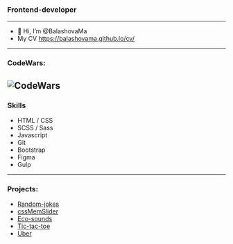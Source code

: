 ### Frontend-developer 
----
* 👋 Hi, I’m @BalashovaMa
* My CV https://balashovama.github.io/cv/
----
### CodeWars:
![CodeWars](https://www.codewars.com/users/BalashovaMa/badges/large)
----
### Skills
* HTML / CSS
* SCSS / Sass 
* Javascript
* Git
* Bootstrap
* Figma
* Gulp
----
### Projects:
* [Random-jokes](https://rolling-scopes-school.github.io/balashovama-JSFEPRESCHOOL/random-jokes/)
* [cssMemSlider](https://balashovama.github.io/cssMemSlider/cssMemSlider/index.html)
* [Eco-sounds](https://balashovama.github.io/eco-sounds/)
* [Tic-tac-toe](https://rolling-scopes-school.github.io/balashovama-JSFEPRESCHOOL/tic-tac-toe/)
* [Uber](https://balashovama.github.io/Uber/src/index.html)
